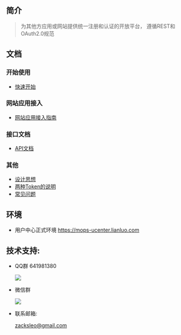 <!-- --- title: 用户中心 -->

## 简介

  > 为其他方应用或网站提供统一注册和认证的开放平台， 遵循REST和OAuth2.0规范

## 文档

### 开始使用

* [快速开始](get-started)


### 网站应用接入

* [网站应用接入指南](web-integration)


### 接口文档

* [API文档](api)

### 其他

* [设计思想](design)
* [两种Token的说明](token)
* [常见问题](qa)


## 环境

* 用户中心正式环境  https://mops-ucenter.lianluo.com

## 技术支持:

  + QQ群 641981380 

    ![](http://ww1.sinaimg.cn/large/675eb504gy1ffngjw0c1uj206d086t95.jpg)

  + 微信群 
    
    ![](http://ww1.sinaimg.cn/large/675eb504ly1ffwja9ubczj206d08vq3g.jpg)

  + 联系邮箱:  
  
    zacksleo@gmail.com

